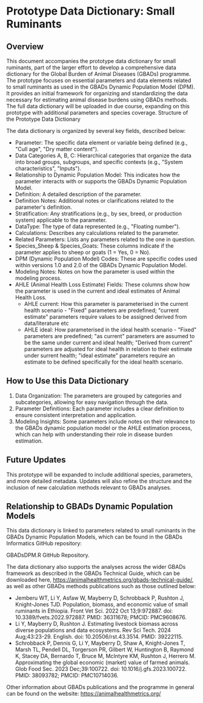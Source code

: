 # Prototype Data Dictionary: Small Ruminants

## Overview
This document accompanies the prototype data dictionary for small ruminants, part of the larger effort to develop a comprehensive data dictionary for the Global Burden of Animal Diseases (GBADs) programme. The prototype focuses on essential parameters and data elements related to small ruminants as used in the GBADs Dynamic Population Model (DPM). It provides an initial framework for organizing and standardizing the data necessary for estimating animal disease burdens using GBADs methods.
The full data dictionary will be uploaded in due course, expanding on this prototype with additional parameters and species coverage.
Structure of the Prototype Data Dictionary

The data dictionary is organized by several key fields, described below:
* Parameter: The specific data element or variable being defined (e.g., "Cull age", "Dry matter content").
* Data Categories A, B, C: Hierarchical categories that organize the data into broad groups, subgroups, and specific contexts (e.g., "System characteristics", "Inputs").
* Relationship to Dynamic Population Model: This indicates how the parameter interacts with or supports the GBADs Dynamic Population Model.
* Definition: A detailed description of the parameter.
* Definition Notes: Additional notes or clarifications related to the parameter's definition.
* Stratification: Any stratifications (e.g., by sex, breed, or production system) applicable to the parameter.
* DataType: The type of data represented (e.g., "Floating number").
* Calculations: Describes any calculations related to the parameter.
* Related Parameters: Lists any parameters related to the one in question.
* Species_Sheep & Species_Goats: These columns indicate if the parameter applies to sheep or goats (1 = Yes, 0 = No).
* DPM (Dynamic Population Model) Codes: These are specific codes used within versions 1.0 and 2.0 of the GBADs Dynamic Population Model.
* Modeling Notes: Notes on how the parameter is used within the modeling process.
* AHLE (Animal Health Loss Estimate) Fields: These columns show how the parameter is used in the current and ideal estimates of Animal Health Loss.
  * AHLE current: How this parameter is parameterised in the current health scenario - "Fixed" parameters are predefined; "current estimate" parameters require values to be assigned derived from data/literature etc
  * AHLE ideal: How parameterised in the ideal health scenario - "Fixed" parameters are predefined; "as current" parameters are assumed to be the same under current and ideal health; "Derived from current" parameters are adjusted for ideal health in relation to their estimate under surrent health; "ideal estimate" parameters require an estimate to be defined specifically for the ideal health scenario.
    
## How to Use this Data Dictionary
1.	Data Organization: The parameters are grouped by categories and subcategories, allowing for easy navigation through the data.
2.	Parameter Definitions: Each parameter includes a clear definition to ensure consistent interpretation and application.
3.	Modeling Insights: Some parameters include notes on their relevance to the GBADs dynamic population model or the AHLE estimation process, which can help with understanding their role in disease burden estimation.
   
## Future Updates
This prototype will be expanded to include additional species, parameters, and more detailed metadata. Updates will also refine the structure and the inclusion of new calculation methods relevant to GBADs analyses.

## Relationship to GBADs Dynamic Population Models
This data dictionary is linked to parameters related to small ruminants in the GBADs Dynamic Population Models, which can be found in the GBADs Informatics GitHub repository:

GBADsDPM.R GitHub Repository.

The data dictionary also supports the analyses across the wider GBADs framework as described in the GBADs Technical Guide, which can be downloaded here, https://animalhealthmetrics.org/gbads-technical-guide/, as well as other GBADs methods publications such as those outlined below: 

* Jemberu WT, Li Y, Asfaw W, Mayberry D, Schrobback P, Rushton J, Knight-Jones TJD. Population, biomass, and economic value of small ruminants in Ethiopia. Front Vet Sci. 2022 Oct 13;9:972887. doi: 10.3389/fvets.2022.972887. PMID: 36311678; PMCID: PMC9608676.
* Li Y, Mayberry D, Rushton J. Estimating livestock biomass across diverse populations and data ecosystems. Rev Sci Tech. 2024 Aug;43:23-29. English. doi: 10.20506/rst.43.3514. PMID: 39222115.
* Schrobback P, Dennis G, Li Y, Mayberry D, Shaw A, Knight-Jones T, Marsh TL, Pendell DL, Torgerson PR, Gilbert W, Huntington B, Raymond K, Stacey DA, Bernardo T, Bruce M, McIntyre KM, Rushton J, Herrero M. Approximating the global economic (market) value of farmed animals. Glob Food Sec. 2023 Dec;39:100722. doi: 10.1016/j.gfs.2023.100722. PMID: 38093782; PMCID: PMC10714036.
  
Other information about GBADs publications and the programme in general can be found on the website: https://animalhealthmetrics.org/

